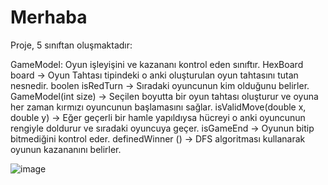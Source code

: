# Merhaba 
Proje, 5 sınıftan oluşmaktadır:

GameModel: Oyun işleyişini ve kazananı kontrol eden sınıftır.
HexBoard board -> Oyun Tahtası tipindeki o anki oluşturulan oyun tahtasını tutan nesnedir.
boolen isRedTurn -> Sıradaki oyuncunun kim olduğunu belirler.
GameModel(int size) -> Seçilen boyutta bir oyun tahtası oluşturur ve oyuna her zaman kırmızı oyuncunun başlamasını sağlar.
isValidMove(double x, double y) -> Eğer geçerli bir hamle yapıldıysa hücreyi o anki oyuncunun rengiyle doldurur ve sıradaki oyuncuya geçer.
isGameEnd -> Oyunun bitip bitmediğini kontrol eder.
definedWinner () -> DFS algoritması kullanarak oyunun kazananını belirler.

![image](https://github.com/TalhaERGEN/HexGame/assets/65824311/a4d252f6-b5f7-40b7-8690-ca5f53b8b9d1)



